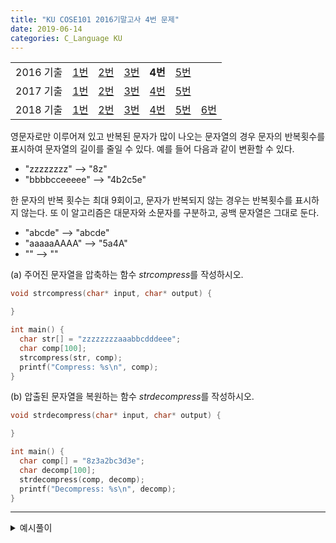 ```yaml
---
title: "KU COSE101 2016기말고사 4번 문제"
date: 2019-06-14
categories: C_Language KU
---
```


| | | | | | | |
|:---------:|:---:|:---:|:---:|:---:|:---:|-----|
| 2016 기출 | [1번](https://detegice.github.io/COSE101-2016Final-Pro1) | [2번](https://detegice.github.io/COSE101-2016Final-Pro2) | [3번](https://detegice.github.io/COSE101-2016Final-Pro3) | **4번** | [5번](https://detegice.github.io/COSE101-2016Final-Pro5) |     |
| 2017 기출 | [1번](https://detegice.github.io/COSE101-2017Final-Pro1) | [2번](https://detegice.github.io/COSE101-2017Final-Pro2) | [3번](https://detegice.github.io/COSE101-2017Final-Pro3) | [4번](https://detegice.github.io/COSE101-2017Final-Pro4) | [5번](https://detegice.github.io/COSE101-2017Final-Pro5) |     |
| 2018 기출 | [1번](https://detegice.github.io/COSE101-2018Final-Pro1) | [2번](https://detegice.github.io/COSE101-2018Final-Pro2) | [3번](https://detegice.github.io/COSE101-2018Final-Pro3) | [4번](https://detegice.github.io/COSE101-2018Final-Pro4) | [5번](https://detegice.github.io/COSE101-2018Final-Pro5) | [6번](https://detegice.github.io/COSE101-2018Final-Pro6) |

영문자로만 이루어져 있고 반복된 문자가 많이 나오는 문자열의 경우 문자의 반복횟수를 표시하여 문자열의 길이를 줄일 수 있다.
예를 들어 다음과 같이 변환할 수 있다.

- "zzzzzzzz" --> "8z"
- "bbbbcceeeee" --> "4b2c5e"

한 문자의 반복 횟수는 최대 9회이고, 문자가 반복되지 않는 경우는 반복횟수를 표시하지 않는다.
또 이 알고리즘은 대문자와 소문자를 구분하고, 공백 문자열은 그대로 둔다.

- "abcde" --> "abcde"
- "aaaaaAAAA" --> "5a4A"
- "" --> ""

(a) 주어진 문자열을 압축하는 함수 *strcompress*를 작성하시오.
~~~c
void strcompress(char* input, char* output) {

}

int main() {
  char str[] = "zzzzzzzzaaabbcdddeee";
  char comp[100];
  strcompress(str, comp);
  printf("Compress: %s\n", comp);
}
~~~


(b) 압출된 문자열을 복원하는 함수 *strdecompress*를 작성하시오.
~~~c
void strdecompress(char* input, char* output) {

}

int main() {
  char comp[] = "8z3a2bc3d3e";
  char decomp[100];
  strdecompress(comp, decomp);
  printf("Decompress: %s\n", decomp);
}
~~~

***

<details><summary>예시풀이</summary>
  
{% highlight c %}
#include<stdio.h>
#include<stdlib.h>
#include<string.h>

void strcompress(char* input, char* output) {
	int len = strlen(input);
	int cnt = 1;
	int p = 0,i;
	
	for(i=1 ; i<len ; i++){
		if(input[i] != input[i-1]){
			if(cnt>1) output[p++] = cnt+'0';
			output[p++] = input[i];
			cnt = 1;
		}
		else{
			cnt++;
		}
	}
}

void strdecompress(char* input, char* output) {
	int len = strlen(input);
	int p = 0, i, j;
	for(i=0 ; i<len ; i++){
		if(input[i] >= '2' && input[i] <= '9'){
			for(j=0 ; j<input[i]-'0'-1 ; j++){
				output[p++] = input[i+1];
			}
		}
		else{
			output[p++] = input[i];
		}
	}
}

int main() {
	char str[] = "zzzzzzzzaaabbcdddeee";
	char comp[100];
	char decomp[100];
	strcompress(str, comp);
	printf("Compress: %s\n", comp);
	strdecompress(comp, decomp);
	printf("Decompress: %s\n", decomp);
}
{% endhighlight %}
  
</details>
